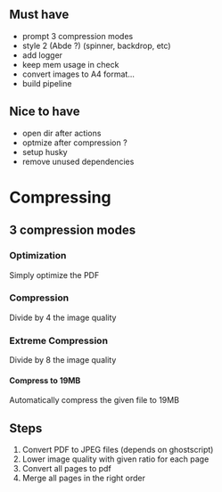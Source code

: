 
## Must have
- prompt 3 compression modes
- style 2 (Abde ?) (spinner, backdrop, etc)
- add logger
- keep mem usage in check
- convert images to A4 format...
- build pipeline

## Nice to have
- open dir after actions
- optmize after compression ?
- setup husky
- remove unused dependencies

# Compressing
## 3 compression modes
### Optimization
Simply optimize the PDF
### Compression
Divide by 4 the image quality 
### Extreme Compression
Divide by 8 the image quality
#### Compress to 19MB
Automatically compress the given file to 19MB


## Steps
1. Convert PDF to JPEG files (depends on ghostscript)
2. Lower image quality with given ratio for each page
3. Convert all pages to pdf
4. Merge all pages in the right order